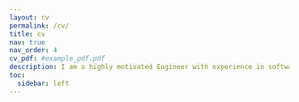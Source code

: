 ```yaml
---
layout: cv
permalink: /cv/
title: cv
nav: true
nav_order: 4
cv_pdf: #example_pdf.pdf
description: I am a highly motivated Engineer with experience in software, computer and electrical disciplines. I work well individually but prefer a team-based environment where I can exchange knowledge and skills with my peers.
toc:
  sidebar: left
---
```

